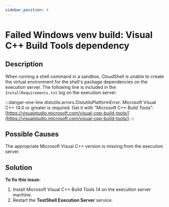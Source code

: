 ```yaml
---
sidebar_position: 4
---
```


# Failed Windows venv build: Visual C++ Build Tools dependency

## Description

When running a shell command in a sandbox, CloudShell is unable to create the virtual environment for the shell's package dependencies on the execution server. The following line is included in the `InstallRequirements.txt` log on the execution server:

:::danger-one-line
distutils.errors.DistutilsPlatformError: Microsoft Visual C++ 14.0 or greater is required. Get it with "Microsoft C++ Build Tools": [https://visualstudio.microsoft.com/visual-cpp-build-tools/](https://visualstudio.microsoft.com/visual-cpp-build-tools/)
:::

## Possible Causes

The appropriate Microsoft Visual C++ version is missing from the execution server.

## Solution

**To fix this issue:**

1. Install Microsoft Visual C++ Build Tools 14 on the execution server machine.
2. Restart the **TestShell Execution Server** service.
